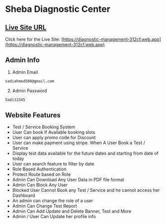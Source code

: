 # Sheba Diagnostic Center

## [ Live Site URL](https://diagnostic-management-312cf.web.app/)

Click here for the Live Site: [https://diagnostic-management-312cf.web.app](https://diagnostic-management-312cf.web.app)

## Admin Info

1. Admin Email

```bash
sadiahmed580@gmail.com

```

2. Admin Password

```bash
Sadi12345

```

## Website Features

- Test / Service Booking System
- User Can book If Available booking slots
- User can apply promo code for Discount
- User can make payment using stripe. When A User Book a Test / Service
- Display test data available for the future dates and starting from date of today
- User can search feature to filter by date
- Role Based Authentication
- Protect Route based on Role
- Admin Can Download Any User Data in PDF file format
- Admin Can Block Any User
- Blocked User Cannot Book any Test / Service and he cannot access her Dashboard
- An admin can change the role of a user
- Admin Can Change Test Report
- Admin Can Add Update and Delete Banner, Test and More
- Admin / User Can Update her profile info
